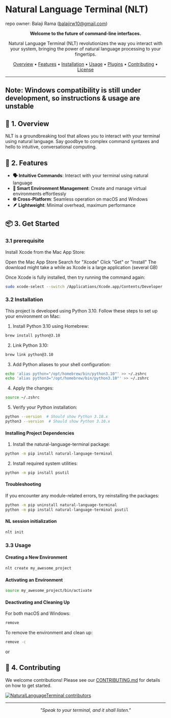 # Natural Language Terminal (NLT)
repo owner: Balaji Rama (balajirw10@gmail.com)

<p align="center">
  <strong>Welcome to the future of command-line interfaces.</strong>
</p>

<p align="center">
  Natural Language Terminal (NLT) revolutionizes the way you interact with your system, bringing the power of natural language processing to your fingertips.
</p>

<p align="center">
  <a href="#-overview">Overview</a> •
  <a href="#-features">Features</a> •
  <a href="#-installation">Installation</a> •
  <a href="#-usage">Usage</a> •
  <a href="#-plugins">Plugins</a> •
  <a href="#-contributing">Contributing</a> •
  <a href="#-license">License</a>
</p>

---

<h2>Note: Windows compatibility is still under development, so instructions & usage are unstable</h2>

## 🌟 1. Overview

NLT is a groundbreaking tool that allows you to interact with your terminal using natural language. Say goodbye to complex command syntaxes and hello to intuitive, conversational computing.

## 🚀 2. Features

- **🗣️ Intuitive Commands**: Interact with your terminal using natural language
- **🧠 Smart Environment Management**: Create and manage virtual environments effortlessly
- **🌐 Cross-Platform**: Seamless operation on macOS and Windows
- **🪶 Lightweight**: Minimal overhead, maximum performance

## 📦 3. Get Started
### 3.1 prerequisite
Install Xcode from the Mac App Store:

Open the Mac App Store
Search for "Xcode"
Click "Get" or "Install"
The download might take a while as Xcode is a large application (several GB)


Once Xcode is fully installed, then try running the command again:
```bash
sudo xcode-select --switch /Applications/Xcode.app/Contents/Developer
```

### 3.2 Installation
This project is developed using Python 3.10. Follow these steps to set up your environment on Mac:
1. Install Python 3.10 using Homebrew:
```bash
brew install python@3.10
```

2. Link Python 3.10:
```bash
brew link python@3.10
```

3. Add Python aliases to your shell configuration:
```bash
echo 'alias python="/opt/homebrew/bin/python3.10"' >> ~/.zshrc
echo 'alias python3="/opt/homebrew/bin/python3.10"' >> ~/.zshrc
```

4. Apply the changes:
```bash
source ~/.zshrc
```

5. Verify your Python installation:
```bash
python --version  # Should show Python 3.10.x
python3 --version  # Should show Python 3.10.x
```
#### Installing Project Dependencies

1. Install the natural-language-terminal package:
```bash
python -m pip install natural-language-terminal
```

2. Install required system utilities:
```bash
python -m pip install psutil
```

#### Troubleshooting

If you encounter any module-related errors, try reinstalling the packages:
```bash
python -m pip uninstall natural-language-terminal
python -m pip install natural-language-terminal psutil
```

#### NL session initialization
```bash
nlt init
```

### 3.3 Usage

#### Creating a New Environment


```bash
nlt create my_awesome_project
```


#### Activating an Environment


```bash
source my_awesome_project/bin/activate
```


#### Deactivating and Cleaning Up

For both macOS and Windows:

```bash
remove
```

To remove the environment and clean up:

```bash
remove -c
```

or

<!-- ```bash
remove --clean
``` -->


## 🤝 4. Contributing

We welcome contributions! Please see our [CONTRIBUTING.md](CONTRIBUTING.md) for details on how to get started.

[![NaturalLanguageTerminal contributors](https://contrib.rocks/image?repo=PathOnAI/NaturalLanguageTerminal)](https://github.com/PathOnAI/NaturalLanguageTerminal/graphs/contributors)


---

<p align="center">
  <em>"Speak to your terminal, and it shall listen."</em>
</p>


